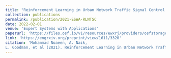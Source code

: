 ```yaml
---
title: "Reinforcement Learning in Urban Network Traffic Signal Control: A Systematic Literature Review"
collection: publications
permalink: /publication/2021-ESWA-RLNTSC
date: 2022-02-01
venue: 'Expert Systems with Applications'
paperurl: 'https://files.osf.io/v1/resources/ewxrj/providers/osfstorage/607684c2f6585f05f4611703?action=download&direct&version=2'
link: 'https://engrxiv.org/preprint/view/1611/3320'
citation: 'Mohammad Noaeen, A. Naik, 
L. Goodman, et al (2021). Reinforcement Learning in Urban Network Traffic Signal Control: A Systematic Literature Review. In press in <i>Expert Systems with Applications.</i>'
---
```

